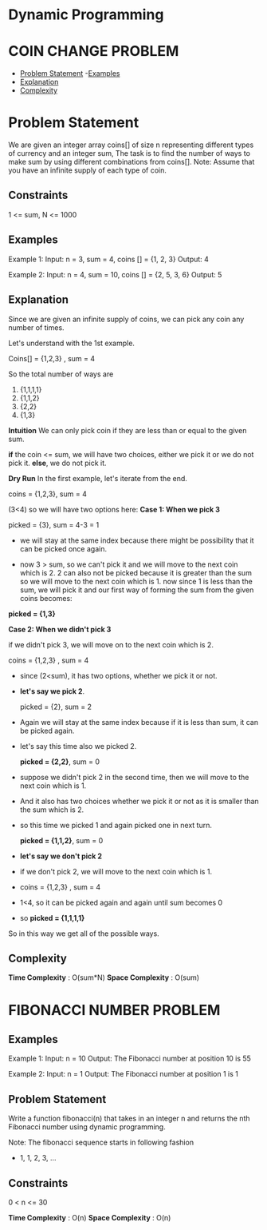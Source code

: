 # Dynamic Programming

# COIN CHANGE PROBLEM
- [Problem Statement](#problem-statement)
   -[Examples](#examples)
- [Explanation](#explanation)
- [Complexity](#complexity)

# Problem Statement

We are given an integer array coins[] of size n representing different types of currency and an integer sum, The task is to find the number of ways to make sum by using different combinations from coins[].
Note: Assume that you have an infinite supply of each type of coin.

## Constraints
1 <= sum, N <= 1000

## Examples

Example 1: 
Input: n = 3, sum = 4, coins [] = {1, 2, 3}
Output: 4

Example 2:
Input: n = 4, sum = 10, coins [] = {2, 5, 3, 6}
Output: 5

## Explanation

Since we are given an infinite supply of coins, we can pick any coin any number of times.

Let's understand with the 1st example.

Coins[] = {1,2,3} , sum = 4

So the total number of ways are

1. {1,1,1,1}
2. {1,1,2}
3. {2,2}
4. {1,3}

**Intuition**
We can only pick coin if they are less than or equal to the given sum.

**if** the coin <= sum, we will have two choices, either we pick it or we do not pick it.
**else**, we do not pick it.

**Dry Run**
In the first example, let's iterate from the end.

coins = {1,2,3}, sum = 4

(3<4) so we will have two options here:
**Case 1: When we pick 3**

picked = {3}, sum = 4-3 = 1

- we will stay at the same index because there might be possibility that it can be picked once again.

- now 3 > sum, so we can't pick it and we will move to the next coin which is 2. 2 can also not be picked because it is greater than the sum so we will move to the next coin which is 1. now since 1 is less than the sum, we will pick it and our first way of forming the sum from the given coins becomes:

**picked = {1,3}**

**Case 2: When we didn't pick 3**

if we didn't pick 3, we will move on to the next coin which is 2.

coins = {1,2,3} , sum = 4

- since (2<sum), it has two options, whether we pick it or not.
-  **let's say we pick 2**.

    picked = {2}, sum = 2

- Again we will stay at the same index because if it is less than sum, it can be picked again.
- let's say this time also we picked 2.

   **picked = {2,2}**, sum = 0

- suppose we didn't pick 2 in the second time, then we will move to the next coin which is 1.
- And it also has two choices whether we pick it or not as it is smaller than the sum which is 2.
- so this time we picked 1 and again picked one in next turn.

  **picked = {1,1,2}**, sum = 0
  
 -  **let's say we don't pick 2**

  - if we don't pick 2, we will move to the next coin which is 1.
  - coins = {1,2,3} , sum = 4
  - 1<4, so it can be picked again and again until sum becomes 0
  - so **picked = {1,1,1,1}**

So in this way we get all of the possible ways.

## Complexity

**Time Complexity** : O(sum*N)
**Space Complexity** : O(sum)

# FIBONACCI NUMBER PROBLEM

## Examples

Example 1:
Input: n = 10
Output: The Fibonacci number at position 10 is 55

Example 2:
Input: n = 1
Output: The Fibonacci number at position 1 is 1

## Problem Statement

Write a function fibonacci(n) that takes in an integer n and returns the nth Fibonacci number using dynamic programming.

Note: The fibonacci sequence starts in following fashion
- 1, 1, 2, 3, ...

## Constraints
0 < n <= 30

**Time Complexity** : O(n)
**Space Complexity** : O(n)